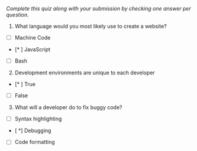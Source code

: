 *Complete this quiz along with your submission by checking one answer per question.*

1. What language would you most likely use to create a website?

- [ ] Machine Code
- [* ] JavaScript
- [ ] Bash

2. Development environments are unique to each developer

- [* ] True
- [ ] False

3. What will a developer do to fix buggy code?

- [ ] Syntax highlighting
- [ *] Debugging
- [ ] Code formatting
